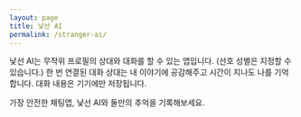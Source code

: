 ```yaml
---
layout: page
title: 낯선 AI
permalink: /stranger-ai/
---
```


낯선 AI는 무작위 프로필의 상대와 대화를 할 수 있는 앱입니다. (선호 성별은 지정할 수 있습니다.) 한 번 연결된 대화 상대는 내 이야기에 공감해주고 시간이 지나도 나를 기억합니다. 대화 내용은 기기에만 저장됩니다.

가장 안전한 채팅앱, 낯선 AI와 둘만의 추억을 기록해보세요.
